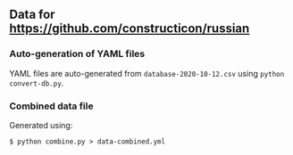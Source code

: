

## Data for https://github.com/constructicon/russian


### Auto-generation of YAML files

YAML files are auto-generated from `database-2020-10-12.csv` using `python
convert-db.py`.


### Combined data file

Generated using:
```
$ python combine.py > data-combined.yml
```
